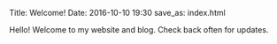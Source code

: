 Title: Welcome!
Date: 2016-10-10 19:30
save_as: index.html

Hello! Welcome to my website and blog. Check back often for updates. 

